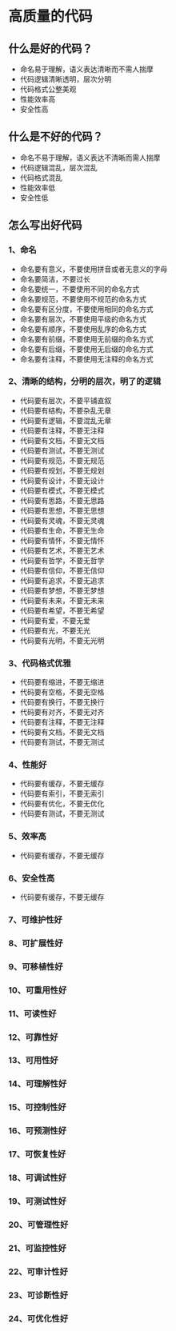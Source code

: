 # 高质量的代码

## 什么是好的代码？
- 命名易于理解，语义表达清晰而不需人揣摩
- 代码逻辑清晰透明，层次分明
- 代码格式公整美观
- 性能效率高
- 安全性高



## 什么是不好的代码？
- 命名不易于理解，语义表达不清晰而需人揣摩
- 代码逻辑混乱，层次混乱
- 代码格式混乱
- 性能效率低
- 安全性低



## 怎么写出好代码

### 1、命名
- 命名要有意义，不要使用拼音或者无意义的字母
- 命名要简洁，不要过长
- 命名要统一，不要使用不同的命名方式
- 命名要规范，不要使用不规范的命名方式
- 命名要有区分度，不要使用相同的命名方式
- 命名要有层次，不要使用平级的命名方式
- 命名要有顺序，不要使用乱序的命名方式
- 命名要有前缀，不要使用无前缀的命名方式
- 命名要有后缀，不要使用无后缀的命名方式
- 命名要有注释，不要使用无注释的命名方式

### 2、清晰的结构，分明的层次，明了的逻辑
- 代码要有层次，不要平铺直叙
- 代码要有结构，不要杂乱无章
- 代码要有逻辑，不要混乱无章
- 代码要有注释，不要无注释
- 代码要有文档，不要无文档
- 代码要有测试，不要无测试
- 代码要有规范，不要无规范
- 代码要有规划，不要无规划
- 代码要有设计，不要无设计
- 代码要有模式，不要无模式
- 代码要有思路，不要无思路
- 代码要有思想，不要无思想
- 代码要有灵魂，不要无灵魂
- 代码要有生命，不要无生命
- 代码要有情怀，不要无情怀
- 代码要有艺术，不要无艺术
- 代码要有哲学，不要无哲学
- 代码要有信仰，不要无信仰
- 代码要有追求，不要无追求
- 代码要有梦想，不要无梦想
- 代码要有未来，不要无未来
- 代码要有希望，不要无希望
- 代码要有爱，不要无爱
- 代码要有光，不要无光
- 代码要有光明，不要无光明

### 3、代码格式优雅
- 代码要有缩进，不要无缩进
- 代码要有空格，不要无空格
- 代码要有换行，不要无换行
- 代码要有对齐，不要无对齐
- 代码要有注释，不要无注释
- 代码要有文档，不要无文档
- 代码要有测试，不要无测试

### 4、性能好
- 代码要有缓存，不要无缓存
- 代码要有索引，不要无索引
- 代码要有优化，不要无优化
- 代码要有测试，不要无测试


### 5、效率高
- 代码要有缓存，不要无缓存

### 6、安全性高
- 代码要有缓存，不要无缓存

### 7、可维护性好

### 8、可扩展性好

### 9、可移植性好

### 10、可重用性好

### 11、可读性好

### 12、可靠性好

### 13、可用性好

### 14、可理解性好

### 15、可控制性好

### 16、可预测性好

### 17、可恢复性好

### 18、可调试性好

### 19、可测试性好

### 20、可管理性好

### 21、可监控性好

### 22、可审计性好

### 23、可诊断性好

### 24、可优化性好



